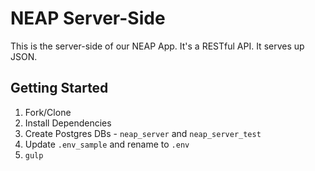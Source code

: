 # NEAP Server-Side

This is the server-side of our NEAP App. It's a RESTful API. It serves up JSON.

## Getting Started

1. Fork/Clone
1. Install Dependencies
1. Create Postgres DBs - `neap_server` and `neap_server_test`
1. Update `.env_sample` and rename to `.env`
1. `gulp`

